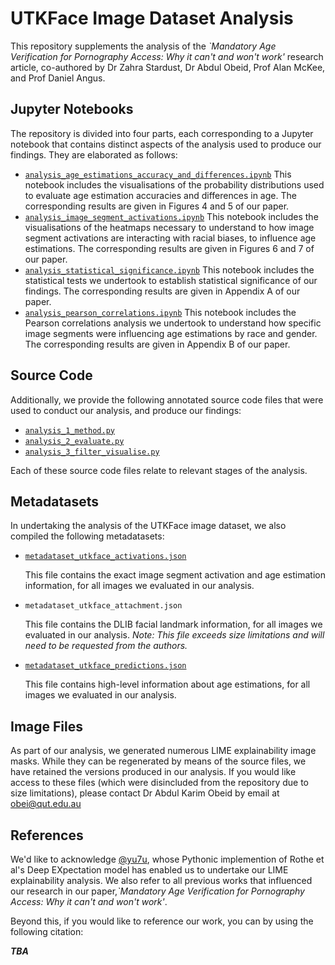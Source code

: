 # UTKFace Image Dataset Analysis

This repository supplements the analysis of the _`Mandatory Age Verification for Pornography Access: Why it can't and won't work'_ research article, co-authored by Dr Zahra Stardust, Dr Abdul Obeid, Prof Alan McKee, and Prof Daniel Angus.

## Jupyter Notebooks

The repository is divided into four parts, each corresponding to a Jupyter notebook that contains distinct aspects of the analysis used to produce our findings. They are elaborated as follows:
* [`analysis_age_estimations_accuracy_and_differences.ipynb`](https://github.com/askoj/dex-model-analysis/blob/main/analysis_age_estimations_accuracy_and_differences.ipynb)
	This notebook includes the visualisations of the probability distributions used to evaluate age estimation accuracies and differences in age. The corresponding results are given in Figures 4 and 5 of our paper.
* [`analysis_image_segment_activations.ipynb`](https://github.com/askoj/dex-model-analysis/blob/main/analysis_image_segment_activations.ipynb)
	This notebook includes the visualisations of the heatmaps necessary to understand to how image segment activations are interacting with racial biases, to influence age estimations. The corresponding results are given in Figures 6 and 7 of our paper.
* [`analysis_statistical_significance.ipynb`](https://github.com/askoj/dex-model-analysis/blob/main/analysis_statistical_significance.ipynb)
	This notebook includes the statistical tests we undertook to establish statistical significance of our findings. The corresponding results are given in Appendix A of our paper.
* [`analysis_pearson_correlations.ipynb`](https://github.com/askoj/dex-model-analysis/blob/main/analysis_pearson_correlations.ipynb)
	This notebook includes the Pearson correlations analysis we undertook to understand how specific image segments were influencing age estimations by race and gender. The corresponding results are given in Appendix B of our paper.

## Source Code

Additionally, we provide the following annotated source code files that were used to conduct our analysis, and produce our findings:

* [`analysis_1_method.py`](https://github.com/askoj/dex-model-analysis/blob/main/analysis_1_method.py)
* [`analysis_2_evaluate.py`](https://github.com/askoj/dex-model-analysis/blob/main/analysis_2_evaluate.py)
* [`analysis_3_filter_visualise.py`](https://github.com/askoj/dex-model-analysis/blob/main/analysis_3_filter_visualise.py)

Each of these source code files relate to relevant stages of the analysis.

## Metadatasets

In undertaking the analysis of the UTKFace image dataset, we also compiled the following metadatasets:

* [`metadataset_utkface_activations.json`](https://github.com/askoj/dex-model-analysis/blob/main/metadataset_utkface_activations.json)

  This file contains the exact image segment activation and age estimation information, for all images we evaluated in our analysis. 

* `metadataset_utkface_attachment.json`

  This file contains the DLIB facial landmark information, for all images we evaluated in our analysis. _Note: This file exceeds size limitations and will need to be requested from the authors._

* [`metadataset_utkface_predictions.json`](https://github.com/askoj/dex-model-analysis/blob/main/metadataset_utkface_predictions.json)

  This file contains high-level information about age estimations, for all images we evaluated in our analysis. 

## Image Files

As part of our analysis, we generated numerous LIME explainability image masks. While they can be regenerated by means of the source files, we have retained the versions produced in our analysis. If you would like access to these files (which were disincluded from the repository due to size limitations), please contact Dr Abdul Karim Obeid by email at obei@qut.edu.au

## References

We'd like to acknowledge [@yu7u](https://github.com/yu4u/age-gender-estimation), whose Pythonic implemention of Rothe et al's Deep EXpectation model has enabled us to undertake our LIME explainability analysis. We also refer to all previous works that influenced our research in our paper,_`Mandatory Age Verification for Pornography Access: Why it can't and won't work'_.

Beyond this, if you would like to reference our work, you can by using the following citation:

___TBA___

